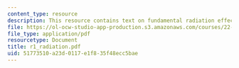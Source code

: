 ```yaml
---
content_type: resource
description: This resource contains text on fundamental radiation effects on materials.
file: https://ol-ocw-studio-app-production.s3.amazonaws.com/courses/22-314j-structural-mechanics-in-nuclear-power-technology-fall-2006/51773510a23d0117e1f835f48ecc5bae_r1_radiation.pdf
file_type: application/pdf
resourcetype: Document
title: r1_radiation.pdf
uid: 51773510-a23d-0117-e1f8-35f48ecc5bae
---
```

